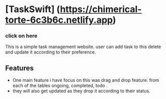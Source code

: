 # [TaskSwift] (https://chimerical-torte-6c3b6c.netlify.app)
### click on here 


This is a simple task management website. user can add task to this  delete and update it according to their preference.

## Features
* One main feature i have focus on this was drag and drop feature. from each  of the tables ongoing, completed, todo . 
* they will also get updated as they drop it according to their status.





